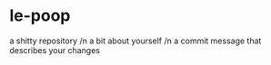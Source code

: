 # le-poop
a shitty repository
/n a bit about yourself
/n a commit message that describes your changes
